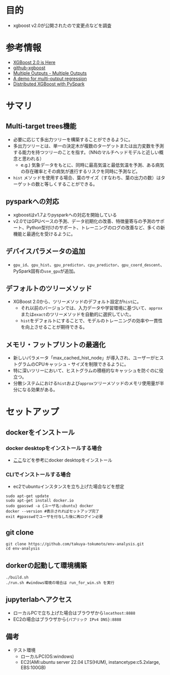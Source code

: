 # 目的

- xgboost v2.0が公開されたので変更点などを調査


# 参考情報

- [XGBoost 2.0 is Here](https://analyticsindiamag.com/xgboost-2-0-is-here/)
- [github-xgboost](https://github.com/dmlc/xgboost/releases)
- [Multiple Outputs - Multiple Outputs](https://xgboost.readthedocs.io/en/stable/tutorials/multioutput.html#training-with-vector-leaf)
- [A demo for multi-output regression](https://xgboost.readthedocs.io/en/stable/python/examples/multioutput_regression.html#sphx-glr-python-examples-multioutput-regression-py)
- [Distributed XGBoost with PySpark](https://xgboost.readthedocs.io/en/stable/tutorials/spark_estimator.html#distributed-xgboost-with-pyspark)

# サマリ

## Multi-target trees機能
- 必要に応じて多出力ツリーを構築することができるように。
- 多出力ツリーとは、単一の決定木が複数のターゲットまたは出力変数を予測する能力を持つツリーのことを指す。（NNのマルチヘッドモデルと近しい概念と思われる）
  - e.g.) 気象データをもとに、同時に最高気温と最低気温を予測、ある病気の存在確率とその病気が進行するリスクを同時に予測など。
- `hist` メソッドを使用する場合、葉のサイズ（すなわち、葉の出力の数）はターゲットの数と等しくすることができる。

## pysparkへの対応
- xgboostはv1.7よりpysparkへの対応を開始している
- v2.0ではGPUベースの予測、データ初期化の改善、特徴量寄与の予測のサポート、Python型付けのサポート、トレーニングのログの改善など、多くの新機能と最適化を受けるように。

## デバイスパラメータの追加
- `gpu_id`、`gpu_hist`、`gpu_predictor`、`cpu_predictor`、`gpu_coord_descent`、PySpark固有の`use_gpu`が追加。

## デフォルトのツリーメソッド
- XGBoost 2.0から、ツリーメソッドのデフォルト設定が`hist`に。
  - それ以前のバージョンでは、入力データや学習環境に基づいて、`approx`または`exact`のツリーメソッドを自動的に選択していた。
  - `hist`をデフォルトにすることで、モデルのトレーニングの効率や一貫性を向上させることが期待できる。

## メモリ・フットプリントの最適化 
- 新しいパラメータ「max_cached_hist_node」が導入され、ユーザーがヒストグラムのCPUキャッシュ・サイズを制限できるように。
- 特に深いツリーにおいて、ヒストグラムの積極的なキャッシュを防ぐのに役立つ。
- 分散システムにおける`hist`および`approx`ツリーメソッドのメモリ使用量が半分になる効果がある。


# セットアップ
## dockerをインストール
### docker desktopをインストールする場合
- [ここ](https://docs.docker.com/desktop/)などを参考にdocker desktopをインストール

### CLIでインストールする場合
- ec2でubuntuインスタンスを立ち上げた場合などを想定
```shell
sudo apt-get update
sudo apt-get install docker.io
sudo gpasswd -a {ユーザ名:ubuntu} docker
docker --version #表示されればセットアップ完了
exit #gpasswdでユーザを付与した後に再ログイン必要
```

## git clone
```shell
git clone https://github.com/takuya-tokumoto/env-analysis.git
cd env-analysis
```

## dorkerの起動して環境構築

```shell
./build.sh
./run.sh #windows環境の場合は run_for_win.sh を実行
```

## jupyterlabへアクセス

- ローカルPCで立ち上げた場合はブラウザから`locathost:8888`
- EC2の場合はブラウザから`{パブリック IPv4 DNS}:8888`


## 備考
- テスト環境
  - ローカルPC(OS:windows)
  - EC2(AMI:ubuntu server 22.04 LTS(HUM), instancetype:c5.2xlarge, EBS:100GB)
